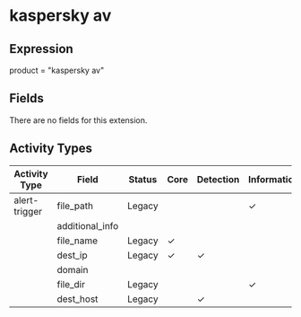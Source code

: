 kaspersky av
============

Expression
----------

product = "kaspersky av"

Fields
------

There are no fields for this extension.

Activity Types
--------------

| Activity Type | Field           | Status | Core     | Detection | Informational |
| ------------- | --------------- | ------ | -------- | --------- | ------------- |
| alert-trigger | file_path       | Legacy |          |           | &#10003;      |
|               | additional_info |        |          |           |               |
|               | file_name       | Legacy | &#10003; |           |               |
|               | dest_ip         | Legacy | &#10003; | &#10003;  |               |
|               | domain          |        |          |           |               |
|               | file_dir        | Legacy |          |           | &#10003;      |
|               | dest_host       | Legacy |          | &#10003;  |               |

